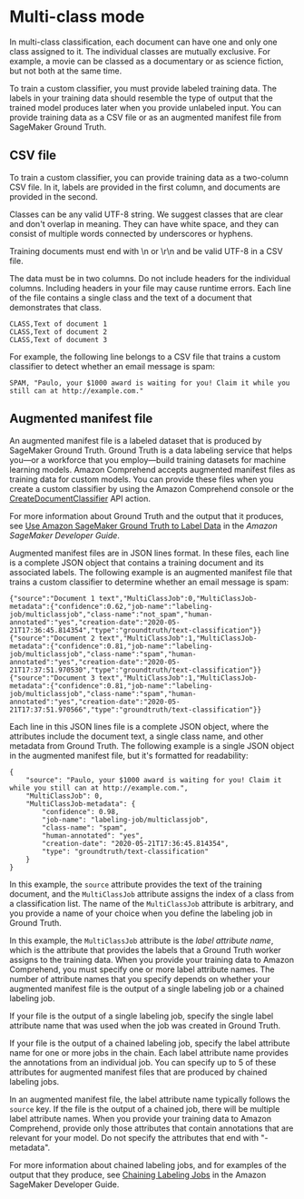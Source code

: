 # Multi\-class mode<a name="prep-classifier-data-multi-class"></a>

In multi\-class classification, each document can have one and only one class assigned to it\. The individual classes are mutually exclusive\. For example, a movie can be classed as a documentary or as science fiction, but not both at the same time\. 

To train a custom classifier, you must provide labeled training data\. The labels in your training data should resemble the type of output that the trained model produces later when you provide unlabeled input\. You can provide training data as a CSV file or as an augmented manifest file from SageMaker Ground Truth\.

## CSV file<a name="prep-classifier-data-multi-class-csv"></a>

To train a custom classifier, you can provide training data as a two\-column CSV file\. In it, labels are provided in the first column, and documents are provided in the second\.

Classes can be any valid UTF\-8 string\. We suggest classes that are clear and don't overlap in meaning\. They can have white space, and they can consist of multiple words connected by underscores or hyphens\.

Training documents must end with \\n or \\r\\n and be valid UTF\-8 in a CSV file\.

The data must be in two columns\. Do not include headers for the individual columns\. Including headers in your file may cause runtime errors\. Each line of the file contains a single class and the text of a document that demonstrates that class\.

```
CLASS,Text of document 1
CLASS,Text of document 2
CLASS,Text of document 3
```

For example, the following line belongs to a CSV file that trains a custom classifier to detect whether an email message is spam:

```
SPAM, "Paulo, your $1000 award is waiting for you! Claim it while you still can at http://example.com."
```

## Augmented manifest file<a name="prep-classifier-data-multi-class-manifest"></a>

An augmented manifest file is a labeled dataset that is produced by SageMaker Ground Truth\. Ground Truth is a data labeling service that helps you—or a workforce that you employ—build training datasets for machine learning models\. Amazon Comprehend accepts augmented manifest files as training data for custom models\. You can provide these files when you create a custom classifier by using the Amazon Comprehend console or the [CreateDocumentClassifier](https://docs.aws.amazon.com/comprehend/latest/APIReference/API_CreateDocumentClassifier.html) API action\. 

For more information about Ground Truth and the output that it produces, see [Use Amazon SageMaker Ground Truth to Label Data](https://docs.aws.amazon.com/sagemaker/latest/dg/sms.html) in the *Amazon SageMaker Developer Guide*\.

Augmented manifest files are in JSON lines format\. In these files, each line is a complete JSON object that contains a training document and its associated labels\. The following example is an augmented manifest file that trains a custom classifier to determine whether an email message is spam:

```
{"source":"Document 1 text","MultiClassJob":0,"MultiClassJob-metadata":{"confidence":0.62,"job-name":"labeling-job/multiclassjob","class-name":"not_spam","human-annotated":"yes","creation-date":"2020-05-21T17:36:45.814354","type":"groundtruth/text-classification"}}
{"source":"Document 2 text","MultiClassJob":1,"MultiClassJob-metadata":{"confidence":0.81,"job-name":"labeling-job/multiclassjob","class-name":"spam","human-annotated":"yes","creation-date":"2020-05-21T17:37:51.970530","type":"groundtruth/text-classification"}}
{"source":"Document 3 text","MultiClassJob":1,"MultiClassJob-metadata":{"confidence":0.81,"job-name":"labeling-job/multiclassjob","class-name":"spam","human-annotated":"yes","creation-date":"2020-05-21T17:37:51.970566","type":"groundtruth/text-classification"}}
```

Each line in this JSON lines file is a complete JSON object, where the attributes include the document text, a single class name, and other metadata from Ground Truth\. The following example is a single JSON object in the augmented manifest file, but it's formatted for readability: 

```
{
    "source": "Paulo, your $1000 award is waiting for you! Claim it while you still can at http://example.com.",
    "MultiClassJob": 0,
    "MultiClassJob-metadata": {
        "confidence": 0.98,
        "job-name": "labeling-job/multiclassjob",
        "class-name": "spam",
        "human-annotated": "yes",
        "creation-date": "2020-05-21T17:36:45.814354",
        "type": "groundtruth/text-classification"
    }
}
```

In this example, the `source` attribute provides the text of the training document, and the `MultiClassJob` attribute assigns the index of a class from a classification list\. The name of the `MultiClassJob` attribute is arbitrary, and you provide a name of your choice when you define the labeling job in Ground Truth\. 

In this example, the `MultiClassJob` attribute is the *label attribute name*, which is the attribute that provides the labels that a Ground Truth worker assigns to the training data\. When you provide your training data to Amazon Comprehend, you must specify one or more label attribute names\. The number of attribute names that you specify depends on whether your augmented manifest file is the output of a single labeling job or a chained labeling job\.

If your file is the output of a single labeling job, specify the single label attribute name that was used when the job was created in Ground Truth\. 

If your file is the output of a chained labeling job, specify the label attribute name for one or more jobs in the chain\. Each label attribute name provides the annotations from an individual job\. You can specify up to 5 of these attributes for augmented manifest files that are produced by chained labeling jobs\. 

In an augmented manifest file, the label attribute name typically follows the `source` key\. If the file is the output of a chained job, there will be multiple label attribute names\. When you provide your training data to Amazon Comprehend, provide only those attributes that contain annotations that are relevant for your model\. Do not specify the attributes that end with "\-metadata"\.

For more information about chained labeling jobs, and for examples of the output that they produce, see [Chaining Labeling Jobs](https://docs.aws.amazon.com/sagemaker/latest/dg/sms-reusing-data.html) in the Amazon SageMaker Developer Guide\.